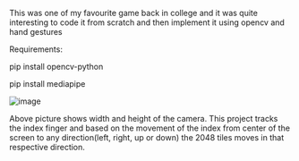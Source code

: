 This was one of my favourite game back in college and it was quite interesting to code it from scratch and then implement it using opencv and hand gestures

Requirements:

pip install opencv-python

pip install mediapipe


![image](https://user-images.githubusercontent.com/85007206/231203309-331f1d5d-7b03-407a-a37a-9b6c42b9a8d9.png)


Above picture shows width and height of the camera.
This project tracks the index finger and based on the movement of the index from center of the screen to any direction(left, right, up or down) the 2048 tiles moves in that respective direction.








